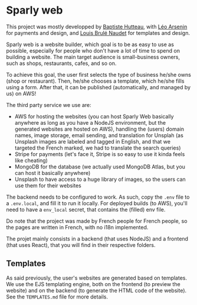 
# Sparly web

This project was mostly developped by [Baptiste Hutteau](https://github.com/Evols), with [Léo Arsenin](https://github.com/leo-ars) for payments and design, and [Louis Brulé Naudet](https://github.com/Louisbrlndt) for templates and design.

Sparly web is a website builder, which goal is to be as easy to use as possible, especially for people who don't have a lot of time to spend on building a website. The main target audience is small-business owners, such as shops, restaurants, cafes, and so on.

To achieve this goal, the user first selects the type of business he/she owns (shop or restaurant). Then, he/she chooses a template, which he/she fills using a form. After that, it can be published (automatically, and managed by us) on AWS!

The third party service we use are:
- AWS for hosting the websites (you can host Sparly Web basically anywhere as long as you have a NodeJS environment, but the generated websites are hosted on AWS), handling the (users) domain names, image storage, email sending, and translation for Unsplah (as Unsplash images are labeled and tagged in English, and that we targeted the French marked, we had to translate the search queries)
- Stripe for payments (let's face it, Stripe is so easy to use it kinda feels like cheating)
- MongoDB for the database (we actually used MongoDB Atlas, but you can host it basically anywhere)
- Unsplash to have access to a huge library of images, so the users can use them for their websites

The backend needs to be configured to work. As such, copy the `.env` file to a `.env.local`, and fill it to run it locally. For deployed builds (to AWS), you'll need to have a `env_local` secret, that contains the (filled) env file.

Do note that the project was made by French people for French people, so the pages are written in French, with no i18n implemented.

The projet mainly consists in a backend (that uses NodeJS) and a frontend (that uses React), that you will find in their respective folders.

## Templates

As said previously, the user's websites are generated based on templates. We use the EJS templating engine, both on the frontend (to preview the website) and on the backend (to generate the HTML code of the website). See the `TEMPLATES.md` file for more details.

